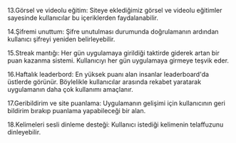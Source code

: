13.Görsel ve videolu eğitim: Siteye eklediğimiz görsel ve videolu eğitimler sayesinde kullanıcılar bu içeriklerden faydalanabilir.

14.Şifremi unuttum: Şifre unutulması durumunda doğrulamanın ardından kullanıcı şifreyi yeniden belirleyebilir.

15.Streak mantığı: Her gün uygulamaya girildiği taktirde giderek artan bir puan kazanma sistemi. Kullanıcıyı her gün uygulamaya girmeye teşvik eder.

16.Haftalık leaderbord: En yüksek puanı alan insanlar leaderboard'da üstlerde görünür. Böylelikle kullanıcılar arasında rekabet yaratarak uygulamanın daha çok kullanımı amaçlanır.

17.Geribildirim ve site puanlama: Uygulamanın gelişimi için kullanıcının geri bildirim bırakıp puanlama yapabileceği bir alan.

18.Kelimeleri sesli dinleme desteği: Kullanıcı istediği kelimenin telaffuzunu dinleyebilir.